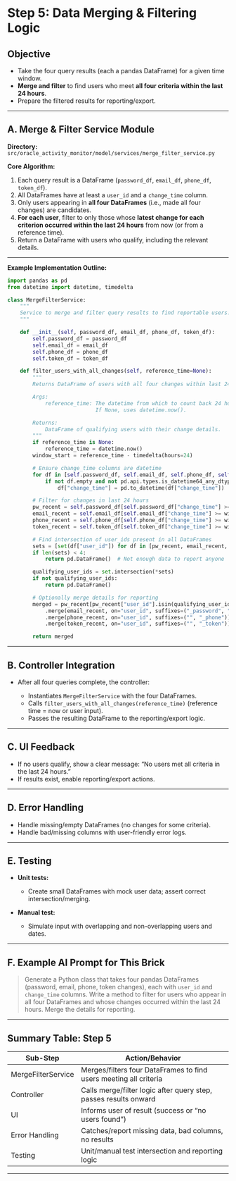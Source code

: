 # **Step 5: Data Merging & Filtering Logic**

## **Objective**

* Take the four query results (each a pandas DataFrame) for a given time window.
* **Merge and filter** to find users who meet **all four criteria within the last 24 hours**.
* Prepare the filtered results for reporting/export.

---

## **A. Merge & Filter Service Module**

**Directory:**
`src/oracle_activity_monitor/model/services/merge_filter_service.py`

**Core Algorithm:**

1. Each query result is a DataFrame (`password_df`, `email_df`, `phone_df`, `token_df`).
2. All DataFrames have at least a `user_id` and a `change_time` column.
3. Only users appearing in **all four DataFrames** (i.e., made all four changes) are candidates.
4. **For each user**, filter to only those whose **latest change for each criterion occurred within the last 24 hours** from now (or from a reference time).
5. Return a DataFrame with users who qualify, including the relevant details.

---

**Example Implementation Outline:**

```python
import pandas as pd
from datetime import datetime, timedelta

class MergeFilterService:
    """
    Service to merge and filter query results to find reportable users.
    """

    def __init__(self, password_df, email_df, phone_df, token_df):
        self.password_df = password_df
        self.email_df = email_df
        self.phone_df = phone_df
        self.token_df = token_df

    def filter_users_with_all_changes(self, reference_time=None):
        """
        Returns DataFrame of users with all four changes within last 24 hours.

        Args:
            reference_time: The datetime from which to count back 24 hours.
                            If None, uses datetime.now().

        Returns:
            DataFrame of qualifying users with their change details.
        """
        if reference_time is None:
            reference_time = datetime.now()
        window_start = reference_time - timedelta(hours=24)

        # Ensure change_time columns are datetime
        for df in [self.password_df, self.email_df, self.phone_df, self.token_df]:
            if not df.empty and not pd.api.types.is_datetime64_any_dtype(df["change_time"]):
                df["change_time"] = pd.to_datetime(df["change_time"])

        # Filter for changes in last 24 hours
        pw_recent = self.password_df[self.password_df["change_time"] >= window_start]
        email_recent = self.email_df[self.email_df["change_time"] >= window_start]
        phone_recent = self.phone_df[self.phone_df["change_time"] >= window_start]
        token_recent = self.token_df[self.token_df["change_time"] >= window_start]

        # Find intersection of user_ids present in all DataFrames
        sets = [set(df["user_id"]) for df in [pw_recent, email_recent, phone_recent, token_recent] if not df.empty]
        if len(sets) < 4:
            return pd.DataFrame()  # Not enough data to report anyone

        qualifying_user_ids = set.intersection(*sets)
        if not qualifying_user_ids:
            return pd.DataFrame()

        # Optionally merge details for reporting
        merged = pw_recent[pw_recent["user_id"].isin(qualifying_user_ids)] \
            .merge(email_recent, on="user_id", suffixes=("_password", "_email")) \
            .merge(phone_recent, on="user_id", suffixes=("", "_phone")) \
            .merge(token_recent, on="user_id", suffixes=("", "_token"))

        return merged
```

---

## **B. Controller Integration**

* After all four queries complete, the controller:

  * Instantiates `MergeFilterService` with the four DataFrames.
  * Calls `filter_users_with_all_changes(reference_time)` (reference time = now or user input).
  * Passes the resulting DataFrame to the reporting/export logic.

---

## **C. UI Feedback**

* If no users qualify, show a clear message: “No users met all criteria in the last 24 hours.”
* If results exist, enable reporting/export actions.

---

## **D. Error Handling**

* Handle missing/empty DataFrames (no changes for some criteria).
* Handle bad/missing columns with user-friendly error logs.

---

## **E. Testing**

* **Unit tests:**

  * Create small DataFrames with mock user data; assert correct intersection/merging.
* **Manual test:**

  * Simulate input with overlapping and non-overlapping users and dates.

---

## **F. Example AI Prompt for This Brick**

> Generate a Python class that takes four pandas DataFrames (password, email, phone, token changes), each with `user_id` and `change_time` columns. Write a method to filter for users who appear in all four DataFrames and whose changes occurred within the last 24 hours. Merge the details for reporting.

---

## **Summary Table: Step 5**

| Sub-Step           | Action/Behavior                                                   |
| ------------------ | ----------------------------------------------------------------- |
| MergeFilterService | Merges/filters four DataFrames to find users meeting all criteria |
| Controller         | Calls merge/filter logic after query step, passes results onward  |
| UI                 | Informs user of result (success or “no users found”)              |
| Error Handling     | Catches/report missing data, bad columns, no results              |
| Testing            | Unit/manual test intersection and reporting logic                 |

---
